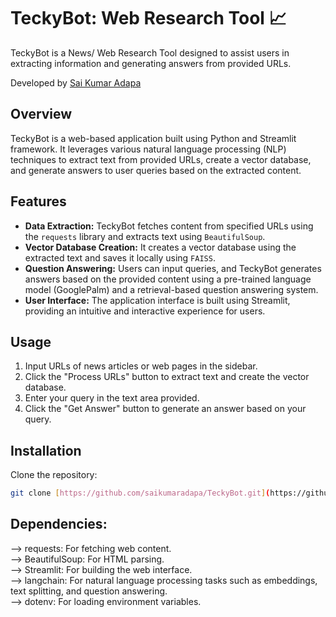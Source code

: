 # TeckyBot: Web Research Tool 📈

TeckyBot is a News/ Web Research Tool designed to assist users in extracting information and generating answers from provided URLs.

Developed by [Sai Kumar Adapa](https://www.linkedin.com/in/sai-kumar-adapa-5a16b2228/)

## Overview

TeckyBot is a web-based application built using Python and Streamlit framework. It leverages various natural language processing (NLP) techniques to extract text from provided URLs, create a vector database, and generate answers to user queries based on the extracted content.

## Features

- **Data Extraction:** TeckyBot fetches content from specified URLs using the `requests` library and extracts text using `BeautifulSoup`.
- **Vector Database Creation:** It creates a vector database using the extracted text and saves it locally using `FAISS`.
- **Question Answering:** Users can input queries, and TeckyBot generates answers based on the provided content using a pre-trained language model (GooglePalm) and a retrieval-based question answering system.
- **User Interface:** The application interface is built using Streamlit, providing an intuitive and interactive experience for users.

## Usage

1. Input URLs of news articles or web pages in the sidebar.
2. Click the "Process URLs" button to extract text and create the vector database.
3. Enter your query in the text area provided.
4. Click the "Get Answer" button to generate an answer based on your query.

## Installation

Clone the repository:

```bash
git clone [https://github.com/saikumaradapa/TeckyBot.git](https://github.com/saikumaradapa/Web_And_News_Research_Tool_with_LLMs_AI.git)
```

## Dependencies:

--> requests: For fetching web content. <br>
--> BeautifulSoup: For HTML parsing.<br>
--> Streamlit: For building the web interface.<br>
--> langchain: For natural language processing tasks such as embeddings, text splitting, and question answering.<br>
--> dotenv: For loading environment variables.<br>
